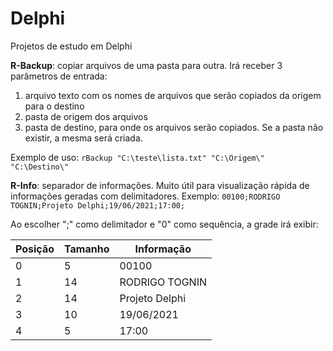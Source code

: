 # Delphi
Projetos de estudo em Delphi

__R-Backup__: copiar arquivos de uma pasta para outra. Irá receber 3 parâmetros de entrada:
1. arquivo texto com os nomes de arquivos que serão copiados da origem para o destino
2. pasta de origem dos arquivos
3. pasta de destino, para onde os arquivos serão copiados. Se a pasta não existir, a mesma será criada.

Exemplo de uso: `rBackup "C:\teste\lista.txt" "C:\Origem\" "C:\Destino\"`


__R-Info__: separador de informações. Muito útil para visualização rápida de informações geradas com delimitadores.
Exemplo: `00100;RODRIGO TOGNIN;Projeto Delphi;19/06/2021;17:00;`

Ao escolher ";" como delimitador e "0" como sequência, a grade irá exibir:

Posição | Tamanho | Informação
--------|---------|-----------
0       | 5       | 00100
1       | 14      | RODRIGO TOGNIN
2       | 14      | Projeto Delphi
3       | 10      | 19/06/2021
4       | 5       | 17:00